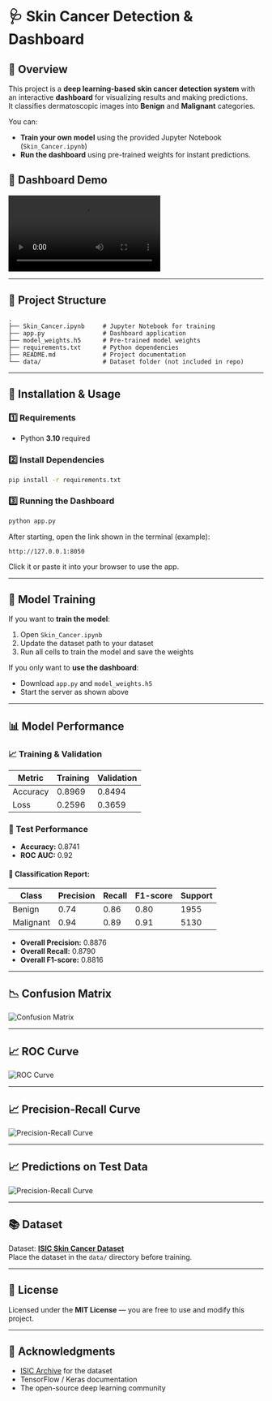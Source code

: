 # 🩺 Skin Cancer Detection & Dashboard

## 📌 Overview
This project is a **deep learning-based skin cancer detection system** with an interactive **dashboard** for visualizing results and making predictions.  
It classifies dermatoscopic images into **Benign** and **Malignant** categories.  

You can:
- **Train your own model** using the provided Jupyter Notebook (`Skin_Cancer.ipynb`)
- **Run the dashboard** using pre-trained weights for instant predictions.

## 🎥  Dashboard Demo
![Precision-Recall Curve](https://github.com/OmerElkayam/skin-disease-prediction/blob/main/Skin_Cancer/assets/Untitled%20design.mp4)


---

## 📂 Project Structure
```
.
├── Skin_Cancer.ipynb     # Jupyter Notebook for training
├── app.py                # Dashboard application
├── model_weights.h5      # Pre-trained model weights
├── requirements.txt      # Python dependencies
├── README.md             # Project documentation
└── data/                 # Dataset folder (not included in repo)
```

---

## 🚀 Installation & Usage

### 1️⃣ Requirements
- Python **3.10** required

### 2️⃣ Install Dependencies
```bash
pip install -r requirements.txt
```

### 3️⃣ Running the Dashboard
```bash
python app.py
```
After starting, open the link shown in the terminal (example):
```
http://127.0.0.1:8050
```
Click it or paste it into your browser to use the app.

---

## 🧠 Model Training

If you want to **train the model**:
1. Open `Skin_Cancer.ipynb`
2. Update the dataset path to your dataset
3. Run all cells to train the model and save the weights

If you only want to **use the dashboard**:
- Download `app.py` and `model_weights.h5`
- Start the server as shown above

---

## 📊 Model Performance

### 📈 Training & Validation
| Metric   | Training | Validation |
|----------|----------|------------|
| Accuracy | 0.8969   | 0.8494     |
| Loss     | 0.2596   | 0.3659     |

### 🧪 Test Performance
- **Accuracy:** 0.8741  
- **ROC AUC:** 0.92  

#### 🔹 Classification Report:
| Class     | Precision | Recall | F1-score | Support |
|-----------|-----------|--------|----------|---------|
| Benign    | 0.74      | 0.86   | 0.80     | 1955    |
| Malignant | 0.94      | 0.89   | 0.91     | 5130    |

- **Overall Precision:** 0.8876  
- **Overall Recall:** 0.8790  
- **Overall F1-score:** 0.8816  

---

## 📉 Confusion Matrix
![Confusion Matrix](https://github.com/OmerElkayam/skin-disease-prediction/blob/main/Skin_Cancer/assets/Screenshot%202025-08-16%20032210.png)

---

## 📈 ROC Curve
![ROC Curve](https://github.com/OmerElkayam/skin-disease-prediction/blob/main/Skin_Cancer/assets/Screenshot%202025-08-16%20032230.png)

---

## 📈 Precision-Recall Curve
![Precision-Recall Curve](https://github.com/OmerElkayam/skin-disease-prediction/blob/main/Skin_Cancer/assets/Screenshot%202025-08-16%20032248.png)

---

## 📈 Predictions on Test Data
![Precision-Recall Curve](https://github.com/OmerElkayam/skin-disease-prediction/blob/main/Skin_Cancer/assets/Screenshot%202025-08-16%20032340.png)

---

## 📚 Dataset
Dataset: **[ISIC Skin Cancer Dataset](https://www.isic-archive.com/)**  
Place the dataset in the `data/` directory before training.

---

## 📜 License
Licensed under the **MIT License** — you are free to use and modify this project.

---

## 🙌 Acknowledgments
- [ISIC Archive](https://www.isic-archive.com/) for the dataset  
- TensorFlow / Keras documentation  
- The open-source deep learning community  
